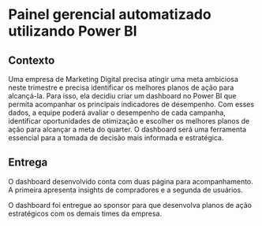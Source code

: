 # Painel gerencial automatizado utilizando Power BI

## Contexto
Uma empresa de Marketing Digital precisa atingir uma meta ambiciosa neste trimestre e precisa identificar os melhores planos de ação para alcançá-la. Para isso, ela decidiu criar um dashboard no Power BI que permita acompanhar os principais indicadores de desempenho. Com esses dados, a equipe poderá avaliar o desempenho de cada campanha, identificar oportunidades de otimização e escolher os melhores planos de ação para alcançar a meta do quarter. O dashboard será uma ferramenta essencial para a tomada de decisão mais informada e estratégica.

## Entrega

O dashboard desenvolvido conta com duas página para acompanhamento. A primeira apresenta insights de compradores e a segunda de usuários.

O dashboard foi entregue ao sponsor para que desenvolva planos de ação estratégicos com os demais times da empresa.